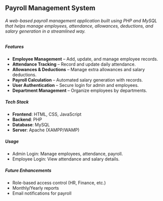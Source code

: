 ## Payroll Management System



###### A web-based payroll management application built using PHP and MySQL that helps manage employees, attendance, allowances, deductions, and salary generation in a streamlined way.



##### Features



* **Employee Management** – Add, update, and manage employee records.
* **Attendance Tracking** – Record and update daily attendance.
* **Allowances \& Deductions** – Manage extra allowances and salary deductions.
* **Payroll Calculation** – Automated salary generation with records.
* **User Authentication** – Secure login for admin and employees.
* **Department Management** – Organize employees by departments.



##### Tech Stack



* **Frontend**: HTML, CSS, JavaScript
* **Backend**: PHP
* **Database**: MySQL
* **Server**: Apache (XAMPP/WAMP)



##### Usage



* Admin Login: Manage employees, attendance, payroll.
* Employee Login: View attendance and salary details.



##### Future Enhancements



* Role-based access control (HR, Finance, etc.)
* Monthly/Yearly reports
* Email notifications for payroll
